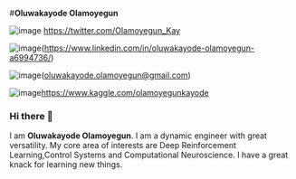 #**Oluwakayode Olamoyegun**


![image](https://user-images.githubusercontent.com/52291447/116793573-6aab0380-aabf-11eb-941a-44c79b21b6ca.png) https://twitter.com/Olamoyegun_Kay


![image](https://user-images.githubusercontent.com/52291447/116793548-4cdd9e80-aabf-11eb-88f9-3bd1fce407b3.png)(https://www.linkedin.com/in/oluwakayode-olamoyegun-a6994736/)


![image](https://user-images.githubusercontent.com/52291447/116793396-7813be00-aabe-11eb-8422-9cd0c68a08f6.png)(oluwakayode.olamoyegun@gmail.com)


![image](https://user-images.githubusercontent.com/52291447/116793339-2cf9ab00-aabe-11eb-980a-79f8e7d1e05c.png)https://www.kaggle.com/olamoyegunkayode


### Hi there 👋
I am **Oluwakayode Olamoyegun**. I am a dynamic engineer with great versatility. My core area of interests are Deep Reinforcement Learning,Control Systems and Computational Neuroscience. I have a great knack for learning new things.

<!--
**Spirit-Kay/Spirit-Kay** is a ✨ _special_ ✨ repository because its `README.md` (this file) appears on your GitHub profile.

Here are some ideas to get you started:

- 🔭 I’m currently working on a Deep Learning Project.
- 🌱 I’m currently learning **Computational Neuroscience, Deep Reinforcement Learning as well as best practices for AI/ML projects.**
- 👯 I’m looking to collaborate on **Deep Reinforcement Learning,Control Systems and Computational Neuroscience projects.**
- 🤔 I’m looking for help with **Quantum ML and Quantum Computing**
- 💬 Ask me about **Control Systems and AI/ML**
- 📫 ***How to reach me:*** oluwakayode.olamoyegun@gmail.com
- 😄 Pronouns: ...
- ⚡ ***Fun fact:*** I love music!
-->
